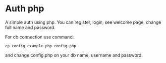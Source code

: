 # Auth php

A simple auth using php. You can register, login, see welcome page, change full name and password.


For db connection use command:
```
cp config_example.php config.php
```
and change config.php on your db name, username and password.
